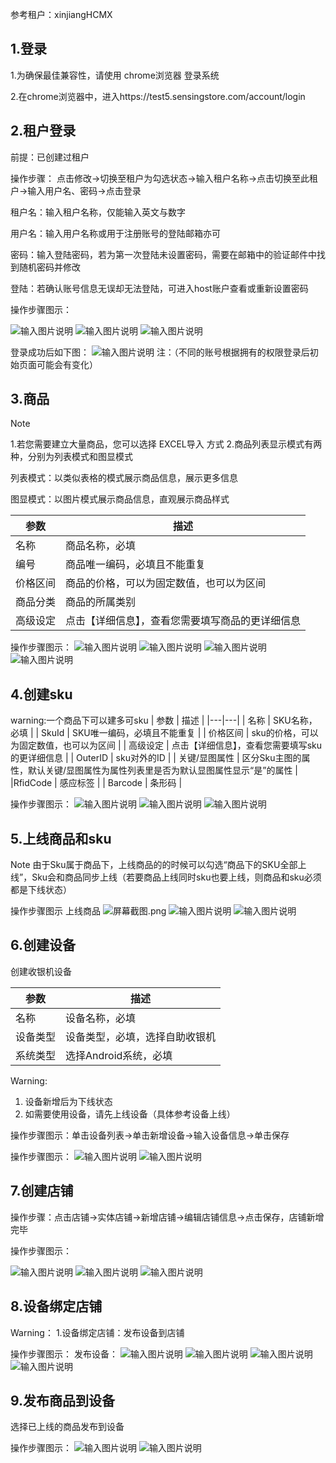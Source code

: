参考租户：xinjiangHCMX

## 1.登录
1.为确保最佳兼容性，请使用 chrome浏览器 登录系统

2.在chrome浏览器中，进入https://test5.sensingstore.com/account/login


## 2.租户登录
前提：已创建过租户

操作步骤：
点击修改→切换至租户为勾选状态→输入租户名称→点击切换至此租户→输入用户名、密码→点击登录

租户名：输入租户名称，仅能输入英文与数字

用户名：输入用户名称或用于注册账号的登陆邮箱亦可

密码：输入登陆密码，若为第一次登陆未设置密码，需要在邮箱中的验证邮件中找到随机密码并修改

登陆：若确认账号信息无误却无法登陆，可进入host账户查看或重新设置密码

操作步骤图示：

![输入图片说明](https://images.gitee.com/uploads/images/2021/0423/144822_6170c3b9_8867015.png "屏幕截图.png")
![输入图片说明](https://images.gitee.com/uploads/images/2021/0425/152311_0858fe63_8867015.png "屏幕截图.png")
![输入图片说明](https://images.gitee.com/uploads/images/2021/0423/145939_a1cb9f98_8867015.png "屏幕截图.png")

登录成功后如下图：
![输入图片说明](https://images.gitee.com/uploads/images/2021/0423/150208_b5d1f5b9_8867015.png "屏幕截图.png")
注：（不同的账号根据拥有的权限登录后初始页面可能会有变化）

## 3.商品
Note

1.若您需要建立大量商品，您可以选择 EXCEL导入 方式
2.商品列表显示模式有两种，分别为列表模式和图显模式

列表模式：以类似表格的模式展示商品信息，展示更多信息

图显模式：以图片模式展示商品信息，直观展示商品样式

| 参数  | 描述  |
|---|---|
|名称   | 商品名称，必填  |
| 编号  | 商品唯一编码，必填且不能重复 |
| 价格区间  | 商品的价格，可以为固定数值，也可以为区间  |
| 商品分类  | 商品的所属类别  |
| 高级设定  | 点击【详细信息】，查看您需要填写商品的更详细信息  |

操作步骤图示：
![输入图片说明](https://images.gitee.com/uploads/images/2021/0521/160620_2d98a7ca_8867015.png "屏幕截图.png")
![输入图片说明](https://images.gitee.com/uploads/images/2021/0521/160933_b469c44e_8867015.png "屏幕截图.png")
![输入图片说明](https://images.gitee.com/uploads/images/2021/0521/161323_3078e220_8867015.png "屏幕截图.png")
![输入图片说明](https://images.gitee.com/uploads/images/2021/0521/161516_c626a826_8867015.png "屏幕截图.png")

## 4.创建sku

warning:一个商品下可以建多可sku
| 参数  | 描述  |
|---|---|
| 名称  | SKU名称，必填  |
| SkuId  | SKU唯一编码，必填且不能重复  |
| 价格区间  | sku的价格，可以为固定数值，也可以为区间  |
|  高级设定 | 点击【详细信息】，查看您需要填写sku的更详细信息  |
| OuterID  |  sku对外的ID |
| 关键/显图属性  | 区分Sku主图的属性，默认关键/显图属性为属性列表里是否为默认显图属性显示“是”的属性  |
|RfidCode   | 感应标签  |
| Barcode  | 条形码  |


操作步骤图示：
![输入图片说明](https://images.gitee.com/uploads/images/2021/0521/161730_1456e7bc_8867015.png "屏幕截图.png")
![输入图片说明](https://images.gitee.com/uploads/images/2021/0521/162818_d01c13f7_8867015.png "屏幕截图.png")
![输入图片说明](https://images.gitee.com/uploads/images/2021/0521/163817_bf15c532_8867015.png "屏幕截图.png")

## 5.上线商品和sku
Note
由于Sku属于商品下，上线商品的的时候可以勾选“商品下的SKU全部上线”，Sku会和商品同步上线（若要商品上线同时sku也要上线，则商品和sku必须都是下线状态）


操作步骤图示
上线商品
![](https://images.gitee.com/uploads/images/2021/0527/135649_acf7a483_8867015.png "屏幕截图.png")
![输入图片说明](https://images.gitee.com/uploads/images/2021/0527/135901_ee872f07_8867015.png "屏幕截图.png")
![输入图片说明](https://images.gitee.com/uploads/images/2021/0527/140018_398f54c7_8867015.png "屏幕截图.png")


## 6.创建设备

创建收银机设备

|参数   | 描述  |
|---|---|
| 名称  | 设备名称，必填  |
| 设备类型  |设备类型，必填，选择自助收银机   |
|系统类型   | 选择Android系统，必填  |


Warning:
1. 设备新增后为下线状态
2. 如需要使用设备，请先上线设备（具体参考设备上线）

操作步骤图示：单击设备列表→单击新增设备→输入设备信息→单击保存

操作步骤图示：
![输入图片说明](https://images.gitee.com/uploads/images/2021/0512/154509_2a12a351_8867015.png "屏幕截图.png")
![输入图片说明](https://images.gitee.com/uploads/images/2021/0512/154654_1f8e0f53_8867015.png "屏幕截图.png")

## 7.创建店铺

操作步骤：点击店铺→实体店铺→新增店铺→编辑店铺信息→点击保存，店铺新增完毕

操作步骤图示：

![输入图片说明](https://images.gitee.com/uploads/images/2021/0426/145402_a7f1834a_8867015.png "屏幕截图.png")
![输入图片说明](https://images.gitee.com/uploads/images/2021/0426/161403_8ec98597_8867015.png "屏幕截图.png")
![输入图片说明](https://images.gitee.com/uploads/images/2021/0426/150742_6b928234_8867015.png "屏幕截图.png")

## 8.设备绑定店铺
Warning：
1.设备绑定店铺：发布设备到店铺

操作步骤图示：
发布设备：
![输入图片说明](https://images.gitee.com/uploads/images/2021/0518/143605_cd2f747b_8867015.png "屏幕截图.png")
![输入图片说明](https://images.gitee.com/uploads/images/2021/0518/143919_a9da9f90_8867015.png "屏幕截图.png")
![输入图片说明](https://images.gitee.com/uploads/images/2021/0518/144242_12b17dea_8867015.png "屏幕截图.png")
![输入图片说明](https://images.gitee.com/uploads/images/2021/0518/144501_0552d322_8867015.png "屏幕截图.png")

## 9.发布商品到设备

选择已上线的商品发布到设备

操作步骤图示：
![输入图片说明](https://images.gitee.com/uploads/images/2021/0527/113959_a50cdeb4_8867015.png "屏幕截图.png")
![输入图片说明](https://images.gitee.com/uploads/images/2021/0527/114554_ba7430d4_8867015.png "屏幕截图.png")